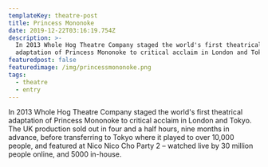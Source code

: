 ```yaml
---
templateKey: theatre-post
title: Princess Mononoke
date: 2019-12-22T03:16:19.754Z
description: >-
  In 2013 Whole Hog Theatre Company staged the world's first theatrical
  adaptation of Princess Mononoke to critical acclaim in London and Tokyo.
featuredpost: false
featuredimage: /img/princessmononoke.png
tags:
  - theatre
  - entry
---
```

In 2013 Whole Hog Theatre Company staged the world's first theatrical adaptation of Princess Mononoke to critical acclaim in London and Tokyo. The UK production sold out in four and a half hours, nine months in advance, before transferring to Tokyo where it played to over 10,000 people, and featured at Nico Nico Cho Party 2 – watched live by 30 million people online, and 5000 in-house.
